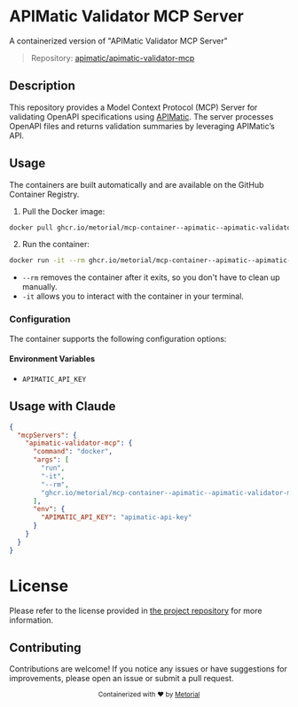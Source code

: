 
# APIMatic Validator MCP Server

A containerized version of "APIMatic Validator MCP Server"

> Repository: [apimatic/apimatic-validator-mcp](https://github.com/apimatic/apimatic-validator-mcp)

## Description

This repository provides a Model Context Protocol (MCP) Server for validating OpenAPI specifications using [APIMatic](https://www.apimatic.io/). The server processes OpenAPI files and returns validation summaries by leveraging APIMatic’s API.


## Usage

The containers are built automatically and are available on the GitHub Container Registry.

1. Pull the Docker image:

```bash
docker pull ghcr.io/metorial/mcp-container--apimatic--apimatic-validator-mcp--apimatic-validator-mcp
```

2. Run the container:

```bash
docker run -it --rm ghcr.io/metorial/mcp-container--apimatic--apimatic-validator-mcp--apimatic-validator-mcp 
```

- `--rm` removes the container after it exits, so you don't have to clean up manually.
- `-it` allows you to interact with the container in your terminal.


### Configuration

The container supports the following configuration options:




#### Environment Variables
- `APIMATIC_API_KEY`




## Usage with Claude

```json
{
  "mcpServers": {
    "apimatic-validator-mcp": {
      "command": "docker",
      "args": [
        "run",
        "-it",
        "--rm",
        "ghcr.io/metorial/mcp-container--apimatic--apimatic-validator-mcp--apimatic-validator-mcp"
      ],
      "env": {
        "APIMATIC_API_KEY": "apimatic-api-key"
      }
    }
  }
}
```

# License

Please refer to the license provided in [the project repository](https://github.com/apimatic/apimatic-validator-mcp) for more information.

## Contributing

Contributions are welcome! If you notice any issues or have suggestions for improvements, please open an issue or submit a pull request.

<div align="center">
  <sub>Containerized with ❤️ by <a href="https://metorial.com">Metorial</a></sub>
</div>
  